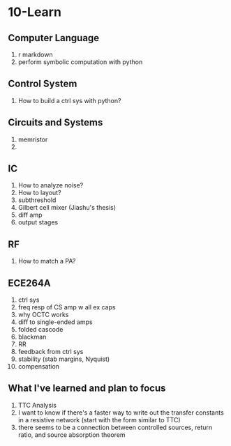 # 10-Learn
## Computer Language
1. r markdown
1. perform symbolic computation with python

## Control System
1. How to build a ctrl sys with python?

## Circuits and Systems
1. memristor
1. 

## IC
1. How to analyze noise?
1. How to layout?
1. subthreshold
1. Gilbert cell mixer (Jiashu's thesis)
1. diff amp
1. output stages

## RF
1. How to match a PA?

## ECE264A
1. ctrl sys
1. freq resp of CS amp w all ex caps
1. why OCTC works
1. diff to single-ended amps
1. folded cascode
1. blackman
1. RR
1. feedback from ctrl sys
1. stability (stab margins, Nyquist)
1. compensation

## What I've learned and plan to focus
1. TTC Analysis
1. I want to know if there's a faster way to write out the transfer constants in a resistive network (start with the form similar to TTC)
1. there seems to be a connection between controlled sources, return ratio, and source absorption theorem
